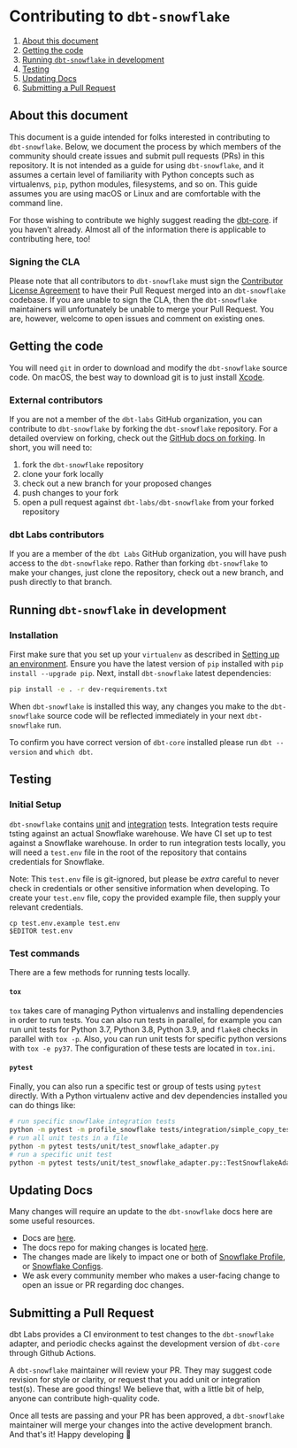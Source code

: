 # Contributing to `dbt-snowflake`

1. [About this document](#about-this-document)
3. [Getting the code](#getting-the-code)
5. [Running `dbt-snowflake` in development](#running-dbt-snowflake-in-development)
6. [Testing](#testing)
7. [Updating Docs](#updating-docs)
7. [Submitting a Pull Request](#submitting-a-pull-request)

## About this document
This document is a guide intended for folks interested in contributing to `dbt-snowflake`. Below, we document the process by which members of the community should create issues and submit pull requests (PRs) in this repository. It is not intended as a guide for using `dbt-snowflake`, and it assumes a certain level of familiarity with Python concepts such as virtualenvs, `pip`, python modules, filesystems, and so on. This guide assumes you are using macOS or Linux and are comfortable with the command line.

For those wishing to contribute we highly suggest reading the [dbt-core](https://github.com/dbt-labs/dbt-core/blob/main/CONTRIBUTING.md). if you haven't already. Almost all of the information there is applicable to contributing here, too!

### Signing the CLA

Please note that all contributors to `dbt-snowflake` must sign the [Contributor License Agreement](https://docs.getdbt.com/docs/contributor-license-agreements) to have their Pull Request merged into an `dbt-snowflake` codebase. If you are unable to sign the CLA, then the `dbt-snowflake` maintainers will unfortunately be unable to merge your Pull Request. You are, however, welcome to open issues and comment on existing ones.


## Getting the code 

You will need `git` in order to download and modify the `dbt-snowflake` source code. On macOS, the best way to download git is to just install [Xcode](https://developer.apple.com/support/xcode/).

### External contributors

If you are not a member of the `dbt-labs` GitHub organization, you can contribute to `dbt-snowflake` by forking the `dbt-snowflake` repository. For a detailed overview on forking, check out the [GitHub docs on forking](https://help.github.com/en/articles/fork-a-repo). In short, you will need to:

1. fork the `dbt-snowflake` repository
2. clone your fork locally
3. check out a new branch for your proposed changes
4. push changes to your fork
5. open a pull request against `dbt-labs/dbt-snowflake` from your forked repository

### dbt Labs contributors

If you are a member of the `dbt Labs` GitHub organization, you will have push access to the `dbt-snowflake` repo. Rather than forking `dbt-snowflake` to make your changes, just clone the repository, check out a new branch, and push directly to that branch.


## Running `dbt-snowflake` in development

### Installation

First make sure that you set up your `virtualenv` as described in [Setting up an environment](https://github.com/dbt-labs/dbt-core/blob/HEAD/CONTRIBUTING.md#setting-up-an-environment).  Ensure you have the latest version of `pip` installed with `pip install --upgrade pip`. Next, install `dbt-snowflake` latest dependencies:

```sh
pip install -e . -r dev-requirements.txt
```

When `dbt-snowflake` is installed this way, any changes you make to the `dbt-snowflake` source code will be reflected immediately in your next `dbt-snowflake` run.

To confirm you have correct version of `dbt-core` installed please run `dbt --version` and `which dbt`.


## Testing

### Initial Setup

`dbt-snowflake` contains [unit](https://github.com/dbt-labs/dbt-snowflake/tree/main/tests/unit) and [integration](https://github.com/dbt-labs/dbt-snowflake/tree/main/tests/integration) tests. Integration tests require tsting against an actual Snowflake warehouse. We have CI set up to test against a Snowflake warehouse. In order to run integration tests locally, you will need a `test.env` file in the root of the repository that contains credentials for Snowflake.

Note: This `test.env` file is git-ignored, but please be _extra_ careful to never check in credentials or other sensitive information when developing. To create your `test.env` file, copy the provided example file, then supply your relevant credentials.

```
cp test.env.example test.env
$EDITOR test.env
```

### Test commands
There are a few methods for running tests locally.

#### `tox`
`tox` takes care of managing Python virtualenvs and installing dependencies in order to run tests. You can also run tests in parallel, for example you can run unit tests for Python 3.7, Python 3.8, Python 3.9, and `flake8` checks in parallel with `tox -p`. Also, you can run unit tests for specific python versions with `tox -e py37`. The configuration of these tests are located in `tox.ini`.

#### `pytest`
Finally, you can also run a specific test or group of tests using `pytest` directly. With a Python virtualenv active and dev dependencies installed you can do things like:

```sh
# run specific snowflake integration tests
python -m pytest -m profile_snowflake tests/integration/simple_copy_test
# run all unit tests in a file
python -m pytest tests/unit/test_snowflake_adapter.py
# run a specific unit test
python -m pytest tests/unit/test_snowflake_adapter.py::TestSnowflakeAdapter::test_convert_date_type
```
## Updating Docs

Many changes will require an update to the `dbt-snowflake` docs here are some useful resources.

- Docs are [here](https://docs.getdbt.com/).
- The docs repo for making changes is located [here]( https://github.com/dbt-labs/docs.getdbt.com).
- The changes made are likely to impact one or both of [Snowflake Profile](https://docs.getdbt.com/reference/warehouse-profiles/snowflake-profile), or [Snowflake Configs](https://docs.getdbt.com/reference/resource-configs/snowflake-configs).
- We ask every community member who makes a user-facing change to open an issue or PR regarding doc changes.



## Submitting a Pull Request

dbt Labs provides a CI environment to test changes to the `dbt-snowflake` adapter, and periodic checks against the development version of `dbt-core` through Github Actions.  

A `dbt-snowflake` maintainer will review your PR. They may suggest code revision for style or clarity, or request that you add unit or integration test(s). These are good things! We believe that, with a little bit of help, anyone can contribute high-quality code.

Once all tests are passing and your PR has been approved, a `dbt-snowflake` maintainer will merge your changes into the active development branch. And that's it! Happy developing :tada: